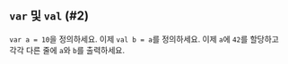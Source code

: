 ## `var` 및 `val` (#2)

`var a = 10`을 정의하세요. 이제 `val b = a`를 정의하세요. 이제 `a`에 `42`를 할당하고  
각각 다른 줄에 `a`와 `b`를 출력하세요.